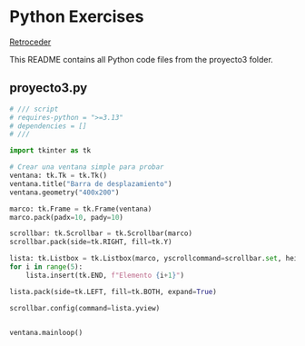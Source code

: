# Python Exercises

[Retroceder](../README.md)

This README contains all Python code files from the proyecto3 folder.


## proyecto3.py

```python
# /// script
# requires-python = ">=3.13"
# dependencies = []
# ///

import tkinter as tk

# Crear una ventana simple para probar
ventana: tk.Tk = tk.Tk()
ventana.title("Barra de desplazamiento")
ventana.geometry("400x200")

marco: tk.Frame = tk.Frame(ventana)
marco.pack(padx=10, pady=10)

scrollbar: tk.Scrollbar = tk.Scrollbar(marco)
scrollbar.pack(side=tk.RIGHT, fill=tk.Y)

lista: tk.Listbox = tk.Listbox(marco, yscrollcommand=scrollbar.set, height=10)
for i in range(5):
    lista.insert(tk.END, f"Elemento {i+1}")

lista.pack(side=tk.LEFT, fill=tk.BOTH, expand=True)

scrollbar.config(command=lista.yview)


ventana.mainloop()
```

